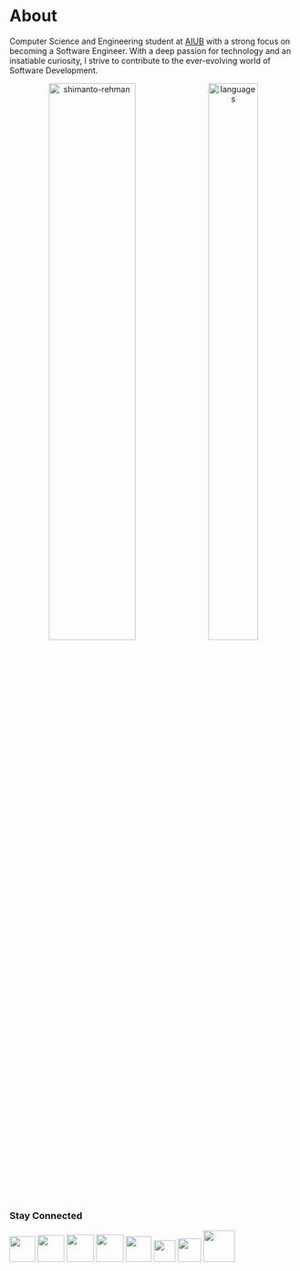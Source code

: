 # About 

Computer Science and Engineering student at [AIUB](https://www.aiub.edu/) with a strong focus on becoming a Software Engineer. With a deep passion for technology and an insatiable curiosity, I strive to contribute to the ever-evolving world of Software Development.



<p align="center"> 
  <img src="https://github-readme-stats.vercel.app/api?username=mashudh-ahmed&count_private=ture&show_icons=true&theme=transparent&bg_color=00000000" alt="shimanto-rehman" height="50%" width="55%"/>
  <img src="https://github-readme-stats.vercel.app/api/top-langs/?username=mashudh-ahmed&layout=compact&theme=transparent&bg_color=00000000" alt="languages" height="50%" width="41.7%"/>
</p>


### Stay Connected
<a href = "mailto:ahmed.mashudh@gmail.com" target="_blank" title="Gmail"><img src = "https://img.icons8.com/color/48/gmail-new.png" width = "45px"/></a>
<a href = "https://www.linkedin.com/in/mashudh-ahmed" target="_blank" title="Linkedin"><img src ="https://img.icons8.com/fluency/256/linkedin.png" width ="47px"/></a>
<a href = "https://facebook.com/mashhood.siam" target="_blank" title="Facebook"><img src ="https://img.icons8.com/color/480/facebook-new.png" width ="48px"/></a>
<a href = "https://www.instagram.com/mashhood.siam" target="_blank" title="Instagram"><img src ="https://img.icons8.com/fluency/500/instagram-new.png" width ="48px"/></a>
<a href = "https://x.com/mashhood_siam" target="_blank" title="X"><img src ="https://img.icons8.com/ios-filled/500/twitterx--v1.png" width ="45px"/></a>
<a href="https://www.threads.net/@mashhood.siam"  target="_blank" title="Threads"><img src="https://upload.wikimedia.org/wikipedia/commons/9/9d/Threads_%28app%29_logo.svg" width = "38px"/></a>
<a href = "https://codeforces.com/profile/mashudh_ahmed" target="_blank" title="CodeForces"><img src = "https://img.icons8.com/external-tal-revivo-color-tal-revivo/256/external-codeforces-programming-competitions-and-contests-programming-community-logo-color-tal-revivo.png" width = "41px"/></a>
<a href = "https://www.codechef.com/users/mashudh_ahmed" target="_blank" title="CodeChef"><img src="https://img.icons8.com/plasticine/100/codechef.png" width ="55px"/></a>



